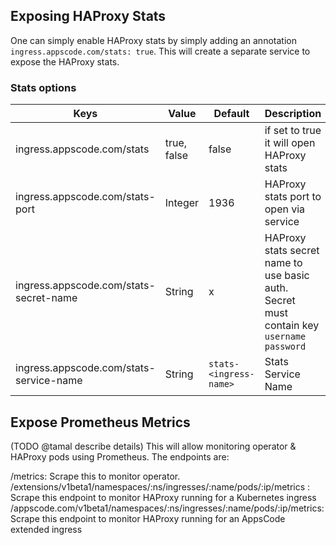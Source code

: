 ## Exposing HAProxy Stats
One can simply enable HAProxy stats by simply adding an annotation `ingress.appscode.com/stats: true`.
This will create a separate service to expose the HAProxy stats.

### Stats options
|  Keys  |   Value  |  Default |  Description |
|--------|-----------|----------|-------------|
| ingress.appscode.com/stats | true, false | false | if set to true it will open HAProxy stats |
| ingress.appscode.com/stats-port | Integer | 1936 | HAProxy stats port to open via service |
| ingress.appscode.com/stats-secret-name | String | x | HAProxy stats secret name to use basic auth. Secret must contain key `username` `password` |
| ingress.appscode.com/stats-service-name | String | `stats-<ingress-name>` | Stats Service Name |


## Expose Prometheus Metrics
(TODO @tamal describe details)
This will allow monitoring operator & HAProxy pods using Prometheus. The endpoints are:

/metrics: Scrape this to monitor operator.
/extensions/v1beta1/namespaces/:ns/ingresses/:name/pods/:ip/metrics : Scrape this endpoint to monitor HAProxy running for a Kubernetes ingress
/appscode.com/v1beta1/namespaces/:ns/ingresses/:name/pods/:ip/metrics: Scrape this endpoint to monitor HAProxy running for an AppsCode extended ingress